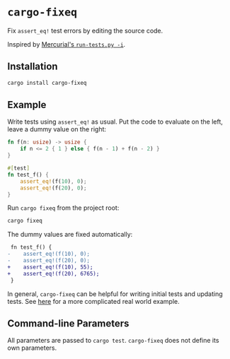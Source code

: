 # `cargo-fixeq`

Fix `assert_eq!` test errors by editing the source code.

Inspired by [Mercurial's `run-tests.py -i`](https://www.mercurial-scm.org/repo/hg/rev/02e9355c3420).

## Installation

```bash
cargo install cargo-fixeq
```

## Example

Write tests using `assert_eq!` as usual. Put the code to evaluate on the left, leave a dummy value on the right: 

```rust
fn f(n: usize) -> usize {
    if n <= 2 { 1 } else { f(n - 1) + f(n - 2) }
}

#[test]
fn test_f() {
    assert_eq!(f(10), 0);
    assert_eq!(f(20), 0);
}
```

Run `cargo fixeq` from the project root:

```bash
cargo fixeq
```

The dummy values are fixed automatically:

```diff
 fn test_f() {
-    assert_eq!(f(10), 0);
-    assert_eq!(f(20), 0);
+    assert_eq!(f(10), 55);
+    assert_eq!(f(20), 6765);
 }
```

In general, `cargo-fixeq` can be helpful for writing initial tests and updating tests. See [here](https://github.com/facebookexperimental/eden/blob/213b3f086c349e84871add20ac8b5641397c62bf/eden/scm/lib/renderdag/src/box_drawing.rs#L321-L340) for a more complicated real world example.

## Command-line Parameters

All parameters are passed to `cargo test`. `cargo-fixeq` does not define its own parameters.
